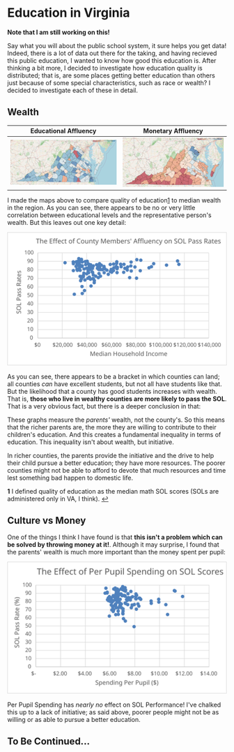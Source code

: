 # Education in Virginia

**Note that I am still working on this!**


Say what you will about the public school system, it sure helps you get data! Indeed, there is a lot
of data out there for the taking, and having recieved this public education, I wanted to know how good
this education is. After thinking a bit more, I decided to investigate how education quality is
distributed; that is, are some places getting better education than others just because of some
special characteristics, such as race or wealth? I decided to investigate each of these in detail.

## Wealth

| Educational Affluency       | Monetary Affluency      |
:----------------------------:|:------------------------:
![Fig3.png](Fig3.png)         | ![Fig4.png](Fig4.png)   |

I made the maps above to compare quality of education<a id='a1'>[1](#f1)</a> to median wealth in the region. As you can see,
there appears to be no or very little correlation between educational levels and the representative
person's wealth. But this leaves out one key detail:

![Fig5.svg](Fig5.svg)

As you can see, there appears to be a bracket in which counties can land; all counties *can* have
excellent students, but not all have students like that. But the likelihood that a county has good
students increases with wealth. That is, **those who live in wealthy counties are more likely
to pass the SOL**. That is a very obvious fact, but there is a deeper conclusion in that:

These graphs measure the *parents'* wealth, not the county's. So this means that the richer parents
are, the more they are willing to contribute to their children's education. And this creates a
fundamental inequality in terms of education. This inequality isn't about wealth, but initiative.

In richer counties, the parents provide the initiative and the drive to help their child pursue a better
education; they have more resources. The poorer counties might not be able to afford to devote
that much resources and time lest something bad happen to domestic life.

<b id='f1'>1</b> I defined quality of education as the median math SOL scores (SOLs are administered
only in VA, I think). [↩](#a1)

## Culture vs Money

One of the things I think I have found is that **this isn't a problem which can be solved by
throwing money at it!**. Although it may surprise, I found that the parents' wealth is much
more important than the money spent per pupil:

![Fig7.svg](Fig7.svg)

Per Pupil Spending has *nearly no* effect on SOL Performance! I've chalked this up to a lack
of initiative; as said above, poorer people might not be as willing or as able to pursue a better
education. 

## To Be Continued...
